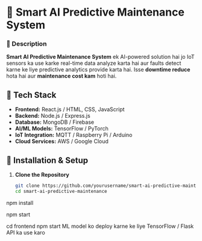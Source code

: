 # 🚀 Smart AI Predictive Maintenance System  

### 📖 Description  
**Smart AI Predictive Maintenance System** ek AI-powered solution hai jo IoT sensors ka use karke real-time data analyze karta hai aur faults detect karne ke liye predictive analytics provide karta hai. Isse **downtime reduce** hota hai aur **maintenance cost kam** hoti hai.  

## 📂 Tech Stack  
- **Frontend:** React.js / HTML, CSS, JavaScript  
- **Backend:** Node.js / Express.js  
- **Database:** MongoDB / Firebase  
- **AI/ML Models:** TensorFlow / PyTorch  
- **IoT Integration:** MQTT / Raspberry Pi / Arduino  
- **Cloud Services:** AWS / Google Cloud  

## 🚀 Installation & Setup  
1. **Clone the Repository**  
   ```bash
   git clone https://github.com/yourusername/smart-ai-predictive-maintenance.git
   cd smart-ai-predictive-maintenance


npm install


npm start


cd frontend
npm start
 ML model ko deploy karne ke liye TensorFlow / Flask API ka use karo
